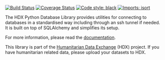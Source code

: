 [![Build Status](https://github.com/OCHA-DAP/hdx-python-database/workflows/build/badge.svg)](https://github.com/OCHA-DAP/hdx-python-database/actions?query=workflow%3Abuild)
[![Coverage Status](https://codecov.io/gh/OCHA-DAP/hdx-python-database/branch/main/graph/badge.svg?token=JpWZc5js4y)](https://codecov.io/gh/OCHA-DAP/hdx-python-database)
[![Code style: black](https://img.shields.io/badge/code%20style-black-000000.svg)](https://github.com/psf/black)
[![Imports: isort](https://img.shields.io/badge/%20imports-isort-%231674b1?style=flat&labelColor=ef8336)](https://pycqa.github.io/isort/)

The HDX Python Database Library provides utilities for connecting to databases in a standardised way including
through an ssh tunnel if needed. It is built on top of SQLAlchemy and simplifies its setup. 

For more information, please read the [documentation](https://hdx-python-database.readthedocs.io/en/latest/).

This library is part of the [Humanitarian Data Exchange](https://data.humdata.org/) (HDX) project. If you have 
humanitarian related data, please upload your datasets to HDX.